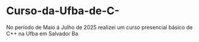# Curso-da-Ufba-de-C-
No período de Maio á Julho de 2025 realizei um curso presencial básico de C++ na Ufba em Salvador Ba
